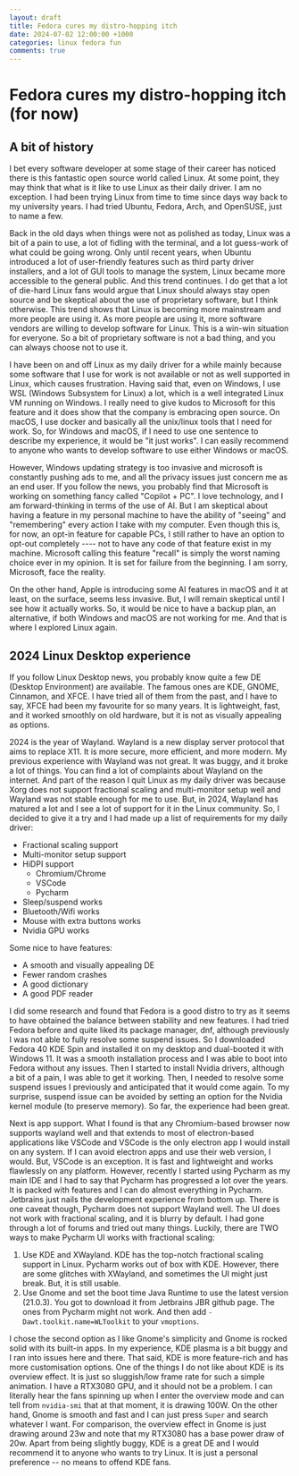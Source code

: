```yaml
---
layout: draft
title: Fedora cures my distro-hopping itch
date: 2024-07-02 12:00:00 +1000
categories: linux fedora fun
comments: true
---
```


# Fedora cures my distro-hopping itch (for now)

## A bit of history

I bet every software developer at some stage of their career has noticed there is this fantastic open source world called
Linux. At some point, they may think that what is it like to use Linux as their daily driver. I am no exception. I had
been trying Linux from time to time since days way back to my university years. I had tried Ubuntu, Fedora, Arch, and OpenSUSE,
just to name a few.

Back in the old days when things were not as polished as today, Linux was a bit of a pain to use, a lot of fidling with
the terminal, and a lot guess-work of what could be going wrong. Only until recent years, when Ubuntu introduced a lot of
user-friendly features such as third party driver installers, and a lot of GUI tools to manage the system, Linux became
more accessible to the general public. And this trend continues. I do get that a lot of die-hard Linux fans would argue that
Linux should always stay open source and be skeptical about the use of proprietary software, but I think otherwise. This
trend shows that Linux is becoming more mainstream and more people are using it. As more people are using it, more software
vendors are willing to develop software for Linux. This is a win-win situation for everyone. So a bit of proprietary software
is not a bad thing, and you can always choose not to use it.

I have been on and off Linux as my daily driver for a while mainly because some software that I use for work is not available
or not as well supported in Linux, which causes frustration. Having said that, even on Windows, I use WSL (Windows Subsystem
for Linux) a lot, which is a well integrated Linux VM running on Windows. I really need to give kudos to Microsoft for this
feature and it does show that the company is embracing open source. On macOS, I use docker and basically all the unix/linux
tools that I need for work. So, for Windows and macOS, if I need to use one sentence to describe my experience, it would be
"it just works". I can easily recommend to anyone who wants to develop software to use either Windows or macOS.

However, Windows updating strategy is too invasive and microsoft is constantly pushing ads to me, and all the privacy issues
just concern me as an end user. If you follow the news, you probably find that Microsoft is working on something fancy
called "Copilot + PC". I love technology, and I am forward-thinking in terms of the use of AI. But I am skeptical about
having a feature in my personal machine to have the ability of "seeing" and "remembering" every action I take with my computer.
Even though this is, for now, an opt-in feature for capable PCs, I still rather to have an option to opt-out completely ----
not to have any code of that feature exist in my machine. Microsoft calling this feature "recall" is simply the worst
naming choice ever in my opinion. It is set for failure from the beginning. I am sorry, Microsoft, face the reality.

On the other hand, Apple is introducing some AI features in macOS and it at least, on the surface, seems less invasive.
But, I will remain skeptical until I see how it actually works. So, it would be nice to have a backup plan, an alternative,
if both Windows and macOS are not working for me. And that is where I explored Linux again.

## 2024 Linux Desktop experience

If you follow Linux Desktop news, you probably know quite a few DE (Desktop Environment) are available. The famous ones
are KDE, GNOME, Cinnamon, and XFCE. I have tried all of them from the past, and I have to say, XFCE had been my favourite
for so many years. It is lightweight, fast, and it worked smoothly on old hardware, but it is not as visually appealing 
as options.

2024 is the year of Wayland. Wayland is a new display server protocol that aims to replace X11. It is more secure, more
efficient, and more modern. My previous experience with Wayland was not great. It was buggy, and it broke a lot of things.
You can find a lot of complaints about Wayland on the internet. And part of the reason I quit Linux as my daily driver was
because Xorg does not support fractional scaling and multi-monitor setup well and Wayland was not stable enough for
me to use. But, in 2024, Wayland has matured a lot and I see a lot of support for it in the Linux community. So, I decided
to give it a try and I had made up a list of requirements for my daily driver:

- Fractional scaling support
- Multi-monitor setup support
- HiDPI support
  - Chromium/Chrome
  - VSCode
  - Pycharm
- Sleep/suspend works
- Bluetooth/Wifi works
- Mouse with extra buttons works
- Nvidia GPU works

Some nice to have features:

- A smooth and visually appealing DE
- Fewer random crashes
- A good dictionary
- A good PDF reader

I did some research and found that Fedora is a good distro to try as it seems to have obtained the balance between
stability and new features. I had tried Fedora before and quite liked its package manager, dnf, although previously I
was not able to fully resolve some suspend issues. So I downloaded Fedora 40 KDE Spin and installed it on my desktop
and dual-booted it with Windows 11. It was a smooth installation process and I was able to boot into Fedora without any
issues. Then I started to install Nvidia drivers, although a bit of a pain, I was able to get it working. Then, I needed
to resolve some suspend issues I previously and anticipated that it would come again. To my surprise, suspend issue can be
avoided by setting an option for the Nvidia kernel module (to preserve memory). So far, the experience had been great.

Next is app support. What I found is that any Chromium-based browser now supports wayland well and that extends to
most of electron-based applications like VSCode and VSCode is the only electron app I would install on any system. If I
can avoid electron apps and use their web version, I would. But, VSCode is an exception. It is fast and lightweight and
works flawlessly on any platform. However, recently I started using Pycharm as my main IDE and I had to say that Pycharm
has progressed a lot over the years. It is packed with features and I can do almost everything in Pycharm. Jetbrains just
nails the development experience from bottom up. There is one caveat though, Pycharm does not support Wayland well. The UI
does not work with fractional scaling, and it is blurry by default. I had gone through a lot of forums and tried out many
things. Luckily, there are TWO ways to make Pycharm UI works with fractional scaling:

1. Use KDE and XWayland. KDE has the top-notch fractional scaling support in Linux. Pycharm works out of box with KDE. However,
there are some glitches with XWayland, and sometimes the UI might just break. But, it is still usable.
2. Use Gnome and set the boot time Java Runtime to use the latest version (21.0.3). You got to download it from Jetbrains
JBR github page. The ones from Pycharm might not work. And then add `-Dawt.toolkit.name=WLToolkit` to your `vmoptions`.

I chose the second option as I like Gnome's simplicity and Gnome is rocked solid with its built-in apps. In my experience, KDE plasma is
a bit buggy and I ran into issues here and there. That said, KDE is more feature-rich and has more customisation options.
One of the things I do not like about KDE is its overview effect. It is just so sluggish/low frame rate for such a simple
animation. I have a RTX3080 GPU, and it should not be a problem. I can literally hear the fans spinning up when I enter the
overview mode and can tell from `nvidia-smi` that at that moment, it is drawing 100W. On the other hand, Gnome is smooth
and fast and I can just press `Super` and search whatever I want. For comparison, the overview effect in Gnome is just drawing
around 23w and note that my RTX3080 has a base power draw of 20w. Apart from being slightly buggy, KDE is a great DE and I
would recommend it to anyone who wants to try Linux. It is just a personal preference -- no means to offend KDE fans.